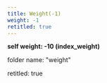 ```yaml
---
title: Weight(-1)
weight: -1
retitled: true
---
```


**self weight: -10 (index_weight)**

folder name: "weight"

retitled: true
